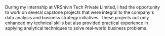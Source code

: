 During my internship at VRShivin Tech Private Limited, 
I had the opportunity to work on several capstone projects that were integral to the company's data analysis and business strategy initiatives. 
These projects not only enhanced my technical skills but also provided practical experience in applying analytical techniques to solve real-world business problems.

